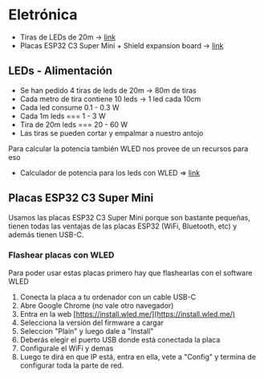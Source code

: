 # Eletrónica

- Tiras de LEDs de 20m -> [link](https://es.aliexpress.com/item/1005003741393424.html)
- Placas ESP32 C3 Super Mini  + Shield expansion board -> [link](https://es.aliexpress.com/item/1005006345128364.html)

## LEDs - Alimentación

- Se han pedido 4 tiras de leds de 20m -> 80m de tiras
- Cada metro de tira contiene 10 leds -> 1 led cada 10cm
- Cada led consume 0.1 - 0.3 W
- Cada 1m leds === 1 - 3 W
- Tira de 20m leds === 20 - 60 W
- Las tiras se pueden cortar y empalmar a nuestro antojo

Para calcular la potencia también WLED nos provee de un recursos para eso

- Calculador de potencia para los leds con WLED => [link](https://wled-calculator.github.io/)

## Placas ESP32 C3 Super Mini

Usamos las placas ESP32 C3 Super Mini porque son bastante pequeñas, tienen todas las ventajas de las placas ESP32 (WiFi, Bluetooth, etc) y además tienen USB-C.

### Flashear placas con WLED

Para poder usar estas placas primero hay que flashearlas con el software WLED

1. Conecta la placa a tu ordenador con un cable USB-C
2. Abre Google Chrome (no vale otro navegador)
3. Entra en la web [https://install.wled.me/](https://install.wled.me/)
4. Selecciona la versión del firmware a cargar
5. Seleccion "Plain" y luego dale a "Install"
6. Deberás elegir el puerto USB donde está conectada la placa
7. Configurale el WiFi y demas
8. Luego te dirá en que IP está, entra en ella, vete a "Config" y termina de configurar toda la parte de red.
